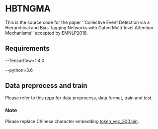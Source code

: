 # HBTNGMA

This is the source code for the paper ''Collective Event Detection via a Hierarchical and Bias Tagging Networks with Gated Multi-level Attention Mechanisms'' accepted by EMNLP2018.

## Requirements

--Tensorflow=1.4.0

--python=3.6

## Data preprocess and train

Please refer to this [repo](https://github.com/yubochen/NBTNGMA4ED) for data preprocess, data format, train and test.

### Note

Please replace Chinese character embedding [token_vec_300.bin](https://github.com/liuhuanyong/ChineseEmbedding).
